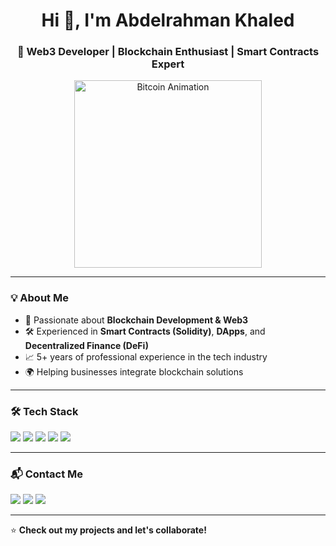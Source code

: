 <h1 align="center">Hi 👋, I'm Abdelrahman Khaled</h1>
<h3 align="center">🚀 Web3 Developer | Blockchain Enthusiast | Smart Contracts Expert</h3>

<p align="center">
  <img src="https://media.giphy.com/media/LmNwrBhejkK9EFP504/giphy.gif" width="300" alt="Bitcoin Animation"/>
</p>

---

### 💡 About Me
- 🔗 Passionate about **Blockchain Development & Web3**
- 🛠 Experienced in **Smart Contracts (Solidity)**, **DApps**, and **Decentralized Finance (DeFi)**
- 📈 5+ years of professional experience in the tech industry
- 🌍 Helping businesses integrate blockchain solutions

---

### 🛠 Tech Stack
<p align="left">
  <img src="https://img.shields.io/badge/-Solidity-363636?style=for-the-badge&logo=solidity&logoColor=white" />
  <img src="https://img.shields.io/badge/-Ethereum-3C3C3D?style=for-the-badge&logo=ethereum&logoColor=white" />
  <img src="https://img.shields.io/badge/-JavaScript-F7DF1E?style=for-the-badge&logo=javascript&logoColor=black" />
  <img src="https://img.shields.io/badge/-Node.js-339933?style=for-the-badge&logo=node.js&logoColor=white" />
  <img src="https://img.shields.io/badge/-React-61DAFB?style=for-the-badge&logo=react&logoColor=black" />
</p>

---

### 📬 Contact Me
<p align="left">
  <a href="mailto:abdokok1011@gmail.com"><img src="https://img.shields.io/badge/Email-D14836?style=for-the-badge&logo=gmail&logoColor=white" /></a>
  <a href="https://t.me/Abdelrahman_Khaleddd"><img src="https://img.shields.io/badge/Telegram-2CA5E0?style=for-the-badge&logo=telegram&logoColor=white" /></a>
  <a href="https://discordapp.com/users/pimbo3462"><img src="https://img.shields.io/badge/Discord-7289DA?style=for-the-badge&logo=discord&logoColor=white" /></a>
</p>

---

⭐ **Check out my projects and let's collaborate!**
